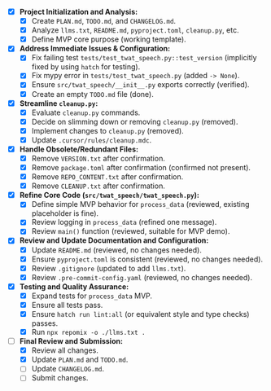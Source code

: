 - [x] **Project Initialization and Analysis:**
    - [x] Create `PLAN.md`, `TODO.md`, and `CHANGELOG.md`.
    - [x] Analyze `llms.txt`, `README.md`, `pyproject.toml`, `cleanup.py`, etc.
    - [x] Define MVP core purpose (working template).
- [x] **Address Immediate Issues & Configuration:**
    - [x] Fix failing test `tests/test_twat_speech.py::test_version` (implicitly fixed by using `hatch` for testing).
    - [x] Fix mypy error in `tests/test_twat_speech.py` (added `-> None`).
    - [x] Ensure `src/twat_speech/__init__.py` exports correctly (verified).
    - [x] Create an empty `TODO.md` file (done).
- [x] **Streamline `cleanup.py`:**
    - [x] Evaluate `cleanup.py` commands.
    - [x] Decide on slimming down or removing `cleanup.py` (removed).
    - [x] Implement changes to `cleanup.py` (removed).
    - [x] Update `.cursor/rules/cleanup.mdc`.
- [x] **Handle Obsolete/Redundant Files:**
    - [x] Remove `VERSION.txt` after confirmation.
    - [x] Remove `package.toml` after confirmation (confirmed not present).
    - [x] Remove `REPO_CONTENT.txt` after confirmation.
    - [x] Remove `CLEANUP.txt` after confirmation.
- [x] **Refine Core Code (`src/twat_speech/twat_speech.py`):**
    - [x] Define simple MVP behavior for `process_data` (reviewed, existing placeholder is fine).
    - [x] Review logging in `process_data` (refined one message).
    - [x] Review `main()` function (reviewed, suitable for MVP demo).
- [x] **Review and Update Documentation and Configuration:**
    - [x] Update `README.md` (reviewed, no changes needed).
    - [x] Ensure `pyproject.toml` is consistent (reviewed, no changes needed).
    - [x] Review `.gitignore` (updated to add `llms.txt`).
    - [x] Review `.pre-commit-config.yaml` (reviewed, no changes needed).
- [x] **Testing and Quality Assurance:**
    - [x] Expand tests for `process_data` MVP.
    - [x] Ensure all tests pass.
    - [x] Ensure `hatch run lint:all` (or equivalent style and type checks) passes.
    - [x] Run `npx repomix -o ./llms.txt .`
- [ ] **Final Review and Submission:**
    - [x] Review all changes.
    - [x] Update `PLAN.md` and `TODO.md`.
    - [ ] Update `CHANGELOG.md`.
    - [ ] Submit changes.
